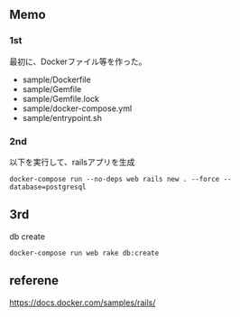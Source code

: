 ## Memo
### 1st
最初に、Dockerファイル等を作った。
- sample/Dockerfile
- sample/Gemfile
- sample/Gemfile.lock
- sample/docker-compose.yml
- sample/entrypoint.sh

### 2nd
以下を実行して、railsアプリを生成
```
docker-compose run --no-deps web rails new . --force --database=postgresql
```

## 3rd
db create
 ```
docker-compose run web rake db:create
 ```

## referene
https://docs.docker.com/samples/rails/
